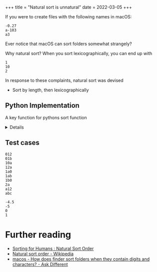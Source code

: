 +++
title = "Natural sort is unnatural"
date = 2022-03-05
+++

If you were to create files with the following names in macOS:
```
-0.27
a-103
a3
```


Ever notice that macOS can sort folders somewhat strangely?

Why natural sort? When you sort lexicographically, you can end up with

```
1
10
2
```

In response to these complaints, natural sort was devised

- Sort by length, then lexicographically

## Python Implementation

A key function for pythons sort function

<details>


```python
def mykey(string: str) -> tuple:
    """create sort key"""
    return tuple(
        (False, int(part), len(string)) if part.isdigit() else (True, part)
        for part in re.findall(r"\D+|\d+", string.lower())
    )
```

</details>

## Test cases

```
012
01b
10a
12a
1a0
1ab
1b0
2a
a12
abc

-4.5
-5
0
1
```

# Further reading

- [Sorting for Humans : Natural Sort Order](https://blog.codinghorror.com/sorting-for-humans-natural-sort-order/)
- [Natural sort order - Wikipedia](https://en.wikipedia.org/wiki/Natural_sort_order)
- [macos - How does finder sort folders when they contain digits and characters? - Ask Different](https://apple.stackexchange.com/questions/362696/how-does-finder-sort-folders-when-they-contain-digits-and-characters)